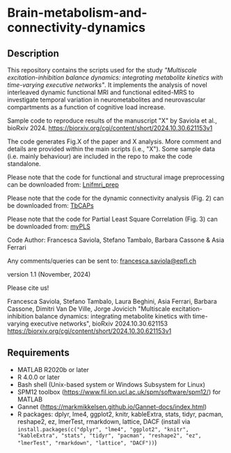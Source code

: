 # Brain-metabolism-and-connectivity-dynamics

## Description
This repository contains the scripts used for the study _"Multiscale excitation-inhibition balance dynamics: integrating metabolite kinetics with time-varying executive networks"_.
It implements the analysis of novel interleaved dynamic functional MRI and functional edited-MRS to investigate temporal variation in neurometabolites and neurovascular compartments as a function of cognitive load increase. 

Sample code to reproduce results of the manuscript "X" by Saviola et al., bioRxiv 2024. https://biorxiv.org/cgi/content/short/2024.10.30.621153v1

The code generates Fig.X of the paper and X analysis. 
More comment and details are provided within the main scripts (i.e., "X"). 
Some sample data (i.e. mainly behaviour) are included in the repo to make the code standalone.  

Please note that the code for functional and structural image preprocessing can be downloaded from: [Lnifmri_prep](https://github.com/tambalostefano/lnifmri_prep)  

Please note that the code for the dynamic connectivity analysis (Fig. 2) can be downloaded from: [TbCAPs](https://github.com/MIPLabCH/TbCAPs)  

Please note that the code for Partial Least Square Correlation (Fig. 3) can be downloaded from: [myPLS](https://github.com/MIPLabCH/myPLS)


Code Author: Francesca Saviola, Stefano Tambalo, Barbara Cassone & Asia Ferrari

Any comments/queries can be sent to: francesca.saviola@epfl.ch

version 1.1 (November, 2024)

Please cite us! 

Francesca Saviola, Stefano Tambalo, Laura Beghini, Asia Ferrari, Barbara Cassone, Dimitri Van De Ville, Jorge Jovicich
"Multiscale excitation-inhibition balance dynamics: integrating metabolite kinetics with time-varying executive networks", bioRxiv 2024.10.30.621153
https://biorxiv.org/cgi/content/short/2024.10.30.621153v1


## Requirements
- MATLAB R2020b or later
- R 4.0.0 or later
- Bash shell (Unix-based system or Windows Subsystem for Linux)
- SPM12 toolbox (https://www.fil.ion.ucl.ac.uk/spm/software/spm12/) for MATLAB
- Gannet (https://markmikkelsen.github.io/Gannet-docs/index.html)
- R packages: dplyr, lme4, ggplot2, knitr, kableExtra, stats, tidyr, pacman, reshape2, ez, lmerTest, rmarkdown, lattice, DACF (install via `install.packages(c("dplyr", "lme4", "ggplot2", "knitr", "kableExtra", "stats", "tidyr", "pacman", "reshape2", "ez", "lmerTest", "rmarkdown", "lattice", "DACF"))`)
